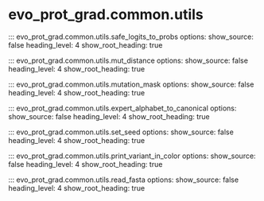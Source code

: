 # evo_prot_grad.common.utils

::: evo_prot_grad.common.utils.safe_logits_to_probs
    options:
        show_source: false
        heading_level: 4
        show_root_heading: true

::: evo_prot_grad.common.utils.mut_distance
    options:
        show_source: false
        heading_level: 4
        show_root_heading: true

::: evo_prot_grad.common.utils.mutation_mask
    options:
        show_source: false
        heading_level: 4
        show_root_heading: true

::: evo_prot_grad.common.utils.expert_alphabet_to_canonical
    options:
        show_source: false
        heading_level: 4
        show_root_heading: true

::: evo_prot_grad.common.utils.set_seed
    options:
        show_source: false
        heading_level: 4
        show_root_heading: true

::: evo_prot_grad.common.utils.print_variant_in_color
    options:
        show_source: false
        heading_level: 4
        show_root_heading: true

::: evo_prot_grad.common.utils.read_fasta
    options:
        show_source: false
        heading_level: 4
        show_root_heading: true
